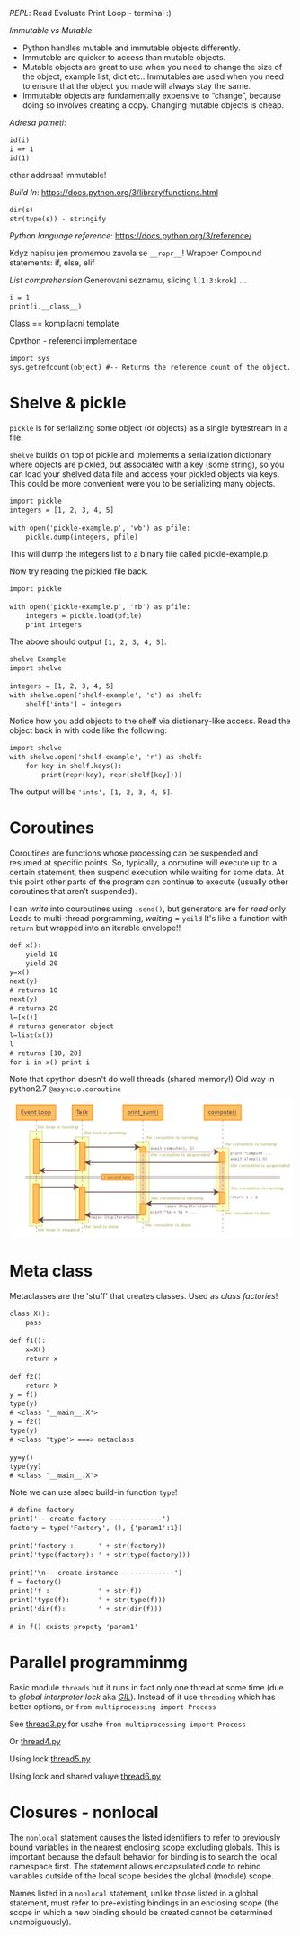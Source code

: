 *REPL*:
Read Evaluate Print Loop - terminal :)

*Immutable vs Mutable*:
- Python handles mutable and immutable objects differently.
- Immutable are quicker to access than mutable objects.
- Mutable objects are great to use when you need to change the size of the object, example list, dict etc.. Immutables are used when you need to ensure that the object you made will always stay the same.
- Immutable objects are fundamentally expensive to “change”, because doing so involves creating a copy. Changing mutable objects is cheap.

*Adresa pameti*:
```i = 1
id(i)
i =+ 1
id(1)
```
other address! immutable!

*Build In*:
https://docs.python.org/3/library/functions.html

```
dir(s)
str(type(s)) - stringify
```

*Python language reference*:
https://docs.python.org/3/reference/

Kdyz napisu jen promemou zavola se `__repr__`! Wrapper 
Compound statements: if, else, elif

*List comprehension*
Generovani seznamu, slicing  `l[1:3:krok]` ...

```
i = 1
print(i.__class__)
```

Class == kompilacni template

Cpython - referenci implementace 

```
import sys
sys.getrefcount(object) #-- Returns the reference count of the object.
```

# Shelve & pickle

`pickle` is for serializing some object (or objects) as a single bytestream in a file.

`shelve` builds on top of pickle and implements a serialization dictionary where objects are pickled, but associated with a key (some string), so you can load your shelved data file and access your pickled objects via keys. This could be more convenient were you to be serializing many objects.

```
import pickle
integers = [1, 2, 3, 4, 5]

with open('pickle-example.p', 'wb') as pfile:
    pickle.dump(integers, pfile)
```
This will dump the integers list to a binary file called pickle-example.p.

Now try reading the pickled file back.

```
import pickle

with open('pickle-example.p', 'rb') as pfile:
    integers = pickle.load(pfile)
    print integers
```
The above should output `[1, 2, 3, 4, 5]`.

```
shelve Example
import shelve

integers = [1, 2, 3, 4, 5]
with shelve.open('shelf-example', 'c') as shelf:
    shelf['ints'] = integers
```
Notice how you add objects to the shelf via dictionary-like access.
Read the object back in with code like the following:

```
import shelve
with shelve.open('shelf-example', 'r') as shelf:
    for key in shelf.keys():
        print(repr(key), repr(shelf[key])))
```
The output will be `'ints', [1, 2, 3, 4, 5]`.

# Coroutines
Coroutines are functions whose processing can be suspended and resumed at specific points. So, typically, a coroutine will execute up to a certain statement, then suspend execution while waiting for some data. At this point other parts of the program can continue to execute (usually other coroutines that aren’t suspended). 

I can *write* into couroutines using `.send()`, but generators are for *read* only
Leads to multi-thread porgramming, *waiting* = `yeild` 
It's like a function with `return` but wrapped into an iterable envelope!!

```
def x():
    yield 10
    yield 20
y=x()
next(y)
# returns 10
next(y)
# returns 20
l=[x()]
# returns generator object
l=list(x())
l
# returns [10, 20]
for i in x() print i
```
Note that cpython doesn't do well threads (shared memory!)
Old way in python2.7 `@asyncio.coroutine`

![img](/pdf/tulip_coro.png)

# Meta class
Metaclasses are the 'stuff' that creates classes. Used as *class factories*!

```
class X():
    pass

def f1():
    x=X()
    return x

def f2()
    return X
y = f()
type(y)
# <class '__main__.X'>
y = f2()
type(y)
# <class 'type'> ===> metaclass

yy=y()
type(yy)  
# <class '__main__.X'>
```

Note we can use alseo build-in function `type`!

```
# define factory
print('-- create factory -------------')
factory = type('Factory', (), {'param1':1})

print('factory :      ' + str(factory))
print('type(factory): ' + str(type(factory)))

print('\n-- create instance -------------')
f = factory()
print('f :            ' + str(f))
print('type(f):       ' + str(type(f)))
print('dir(f):        ' + str(dir(f)))

# in f() exists propety 'param1'

```

# Parallel programminmg
Basic module `threads` but it runs in fact only one thread at some time (due to *global interpreter lock* aka *[GIL](https://wiki.python.org/moin/GlobalInterpreterLock)*). Instead of it use `threading` which has better options, or `from multiprocessing import Process`

See [thread3.py](official/thread3.py) for usahe `from multiprocessing import Process`

Or [thread4.py](official/thread4.py)

Using lock [thread5.py](official/thread5.py)

Using lock and shared valuye [thread6.py](official/thread6.py)


# Closures - nonlocal

The `nonlocal` statement causes the listed identifiers to refer to previously bound variables in the nearest enclosing scope excluding globals. This is important because the default behavior for binding is to search the local namespace first. The statement allows encapsulated code to rebind variables outside of the local scope besides the global (module) scope.

Names listed in a `nonlocal` statement, unlike those listed in a global statement, must refer to pre-existing bindings in an enclosing scope (the scope in which a new binding should be created cannot be determined unambiguously).






